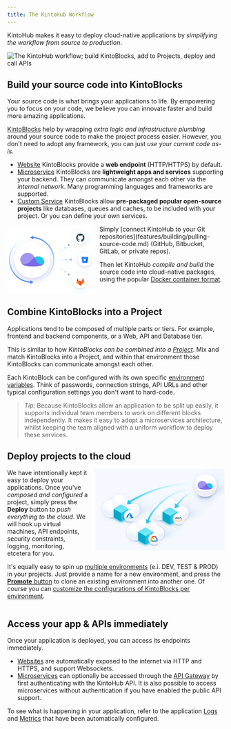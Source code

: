 ```yaml
---
title: The KintoHub Workflow
---
```


KintoHub makes it easy to deploy cloud-native applications by _simplifying the workflow from source to production_.

![The KintoHub workflow; build KintoBlocks, add to Projects, deploy and call APIs](assets/introduction/getting-started/kintohub-workflow.svg)

## Build your source code into KintoBlocks

Your source code is what brings your applications to life. By empowering you to focus on your code, we believe you can innovate faster and build more amazing applications.

[KintoBlocks](kintoblocks/introduction.md) help by wrapping _extra logic and infrastructure plumbing_ around your source code to make the project process easier. However, you don't need to adopt any framework, you can just _use your current code as-is_.

 - [Website](kintoblocks/websites.md) KintoBlocks provide a __web endpoint__ (HTTP/HTTPS) by default.
 - [Microservice](kintoblocks/microservices.md) KintoBlocks are __lightweight apps and services__ supporting your backend. They can communicate amongst each other via the _internal network_. Many programming languages and frameworks are supported.
 - [Custom Service](kintoblocks/custom-services.md) KintoBlocks allow __pre-packaged popular open-source projects__ like databases, queues and caches, to be included with your project. Or you can define your own services.

<img src="/docs/assets/introduction/getting-started/workflow-sync.svg" alt="" width=200 style="float: left; padding-right: 1em" />  
Simply [connect KintoHub to your Git repositories](features/building/pulling-source-code.md) (GitHub, Bitbucket, GitLab, or private repos).

Then let KintoHub _compile and build_ the source code into cloud-native packages, using the popular [Docker container format](experimental/dockerfiles.md).

<div style="clear: both"></div>

## Combine KintoBlocks into a Project

Applications tend to be composed of multiple parts or tiers. For example, frontend and backend components, or a Web, API and Database tier.

This is similar to how _KintoBlocks can be combined into a [Project](deployments/introduction.md)_. Mix and match KintoBlocks into a Project, and within that environment those KintoBlocks can communicate amongst each other.

Each KintoBlock can be configured with its own specific [environment variables](features/deploying/environment-variables.md). Think of passwords, connection strings, API URLs and other typical configuration settings you don't want to hard-code.

> _Tip:_ Because KintoBlocks allow an application to be split up easily, it supports individual team members to work on different blocks independently. It makes it easy to adopt a microservices architecture, whilst keeping the team aligned with a uniform workflow to deploy these services.

## Deploy projects to the cloud

<img src="/docs/assets/introduction/getting-started/teams-full@2x.png" alt="" width=300 style="float: right; padding-left: 1em; padding-bottom: 1em" />

We have intentionally kept it easy to deploy your applications. Once you've _composed and configured_ a project, simply press the __Deploy__ button to _push everything to the cloud_. We will hook up virtual machines, API endpoints, security constraints, logging, monitoring, etcetera for you.

It's equally easy to spin up [multiple environments](deployments/environments.md) (e.i. DEV, TEST & PROD) in your projects. Just provide a name for a new environment, and press the [__Promote__ button](deployments/promoting.md) to clone an existing environment into another one. Of course you can [customize the configurations of KintoBlocks per environment](deployments/configure-kintoblocks.md).

<div style="clear: both"></div>

## Access your app & APIs immediately

Once your application is deployed, you can access its endpoints immediately.

 - [Websites](kintoblocks/websites.md) are automatically exposed to the internet via HTTP and HTTPS, and support Websockets.
 - [Microservices](kintoblocks/microservices.md) can optionally be accessed through the [API Gateway](features/operating/accessing-endpoints.md) by first authenticating with the KintoHub API. It is also possible to access microservices without authentication if you have enabled the public API support.

To see what is happening in your application, refer to the application [Logs](features/operating/logs.md) and [Metrics](deployments/metrics.md) that have been automatically configured.

